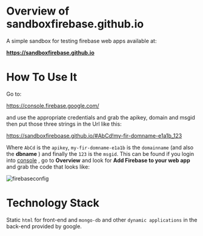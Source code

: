 # Overview of sandboxfirebase.github.io

A simple sandbox for testing firebase web apps available at:

**https://sandboxfirebase.github.io**

# How To Use It

Go to:

https://console.firebase.google.com/

and use the appropriate credentials and grab the apikey, domain and msgid then put those three strings in the Url like this:

https://sandboxfireboase.github.io/#AbCd!my-fir-domname-e1a1b_123

Where `AbCd` is the `apikey`, `my-fir-domname-e1a1b` is the `domainname` (and also the **dbname** ) and finally the `123` is the `msgid`. This can be found if you login into [console]() , go to **Overview** and look for **Add Firebase to your web app** and grab the code that looks like:  

![firebaseconfig](https://cloud.githubusercontent.com/assets/27415034/25003861/5c995c7e-2049-11e7-9861-a8837e379d31.jpg)

# Technology Stack

Static `html` for front-end and `mongo-db` and other `dynamic applications` in the back-end provided by google.
